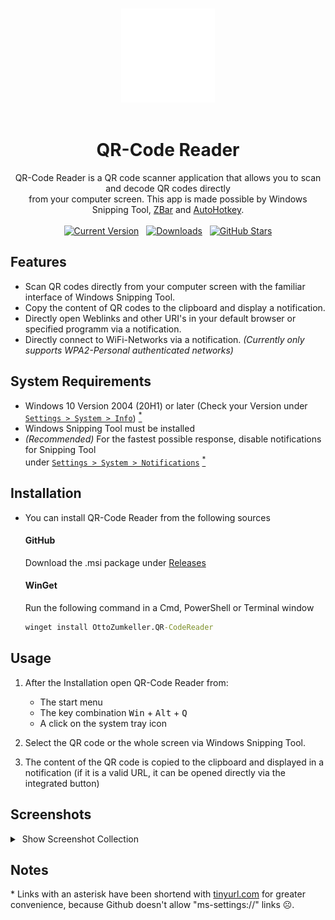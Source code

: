 <br>
<p align="center">
  <img alt="QR-Code Reader Logo" src="https://github.com/ottozumkeller/QR-Code-Reader/blob/main/Images/logo.png" height="150px"/><br>
  &nbsp;&nbsp;&nbsp;&nbsp;&nbsp;&nbsp;&nbsp;&nbsp;&nbsp;&nbsp;<h1 align="center">QR-Code Reader</h1>
  <p align="center">
    QR-Code Reader is a QR code scanner application that allows you to scan and decode QR codes directly<br>
    from your computer screen. This app is made possible by Windows Snipping Tool, <a href="https://github.com/mchehab/zbar">ZBar</a> and <a href="https://github.com/AutoHotkey/AutoHotkey">AutoHotkey</a>.
    <br><br>
    <a href="https://github.com/ottozumkeller/QR-Code-Reader/releases"><img alt="Current Version" src="https://img.shields.io/github/v/tag/ottozumkeller/QR-Code-Reader?style=for-the-badge&amp;label=Version&amp;logo=GitHub&amp;color=2ea043"></a>
    &nbsp;
    <a href="https://github.com/ottozumkeller/QR-Code-Reader/releases"><img alt="Downloads" src="https://img.shields.io/github/downloads/ottozumkeller/QR-Code-Reader/total?style=for-the-badge&amp;label=Downloads&amp;logo=GitHub&amp;color=2f81f7"></a>
    &nbsp;
    <a href="https://github.com/ottozumkeller/QR-Code-Reader/stargazers"><img alt="GitHub Stars" src="https://img.shields.io/github/stars/ottozumkeller/QR-Code-Reader?style=for-the-badge&amp;label=Stars&amp;logo=GitHub&amp;color=e3b341"></a>
  </p>
</p>

## Features

- Scan QR codes directly from your computer screen with the familiar interface of Windows Snipping Tool.
- Copy the content of QR codes to the clipboard and display a notification.
- Directly open Weblinks and other URI's in your default browser or specified programm via a notification.
- Directly connect to WiFi-Networks via a notification. *(Currently only supports WPA2-Personal authenticated networks)*
  
## System Requirements

- Windows 10 Version 2004 (20H1) or later (Check your Version under <a href="https://tinyurl.com/4pxm8wes">`Settings > System > Info`</a>) <a href=".\#Notes"><sup>*</sup></a>
- Windows Snipping Tool must be installed
- *(Recommended)* For the fastest possible response, disable notifications for Snipping Tool<br>under <a href="https://tinyurl.com/35mdtcsk">`Settings > System > Notifications`</a> <a href=".\#Notes"><sup>*</sup></a>

## Installation

- You can install QR-Code Reader from the following sources<br>
  #### GitHub
  Download the .msi package under [Releases](https://github.com/ottozumkeller/QR-Code-Reader/releases)<br>
  #### WinGet
  Run the following command in a Cmd, PowerShell or Terminal window
  
  ```cmd
  winget install OttoZumkeller.QR-CodeReader
  ```

## Usage

1. After the Installation open QR-Code Reader from:
   - The start menu
   - The key combination <kbd>Win</kbd> + <kbd>Alt</kbd> + <kbd>Q</kbd>
   - A click on the system tray icon

2. Select the QR code or the whole screen via Windows Snipping Tool.
3. The content of the QR code is copied to the clipboard and displayed in a notification (if it is a valid URL, it can be opened directly via the integrated button)

## Screenshots

<details>
  <summary>&nbsp;Show Screenshot Collection</summary><br>
    <p float="left">
      <img loading="lazy" src="https://github.com/ottozumkeller/QR-Code-Reader/blob/main/Images/screenshot_1.png" width="50%" />
      <img loading="lazy" src="https://github.com/ottozumkeller/QR-Code-Reader/blob/main/Images/screenshot_2.png" width="50%" />
      <img loading="lazy" src="https://github.com/ottozumkeller/QR-Code-Reader/blob/main/Images/screenshot_3.png" width="50%" />
      <img loading="lazy" src="https://github.com/ottozumkeller/QR-Code-Reader/blob/main/Images/screenshot_4.png" width="50%" />
      <img loading="lazy" src="https://github.com/ottozumkeller/QR-Code-Reader/blob/main/Images/screenshot_5.png" width="50%" />
    </p>
</details>

## Notes

\* Links with an asterisk have been shortend with [tinyurl.com](https://tinyurl.com/app) for greater convenience, because Github doesn't allow "ms-settings://" links ☹️.
